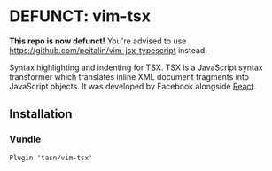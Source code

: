 DEFUNCT: vim-tsx
=======

**This repo is now defunct!**
You're advised to use https://github.com/peitalin/vim-jsx-typescript instead.


Syntax highlighting and indenting for TSX.  TSX is a JavaScript syntax
transformer which translates inline XML document fragments into JavaScript
objects.  It was developed by Facebook alongside [React][1].

Installation
------------

### Vundle

    Plugin 'tasn/vim-tsx'


[1]: http://facebook.github.io/react/           "React"
